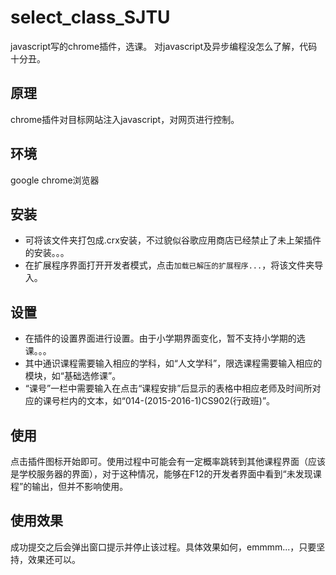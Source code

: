 # select_class_SJTU
javascript写的chrome插件，选课。
对javascript及异步编程没怎么了解，代码十分丑。

## 原理
chrome插件对目标网站注入javascript，对网页进行控制。

## 环境
google chrome浏览器

## 安装
- 可将该文件夹打包成.crx安装，不过貌似谷歌应用商店已经禁止了未上架插件的安装。。。
- 在扩展程序界面打开开发者模式，点击`加载已解压的扩展程序...`，将该文件夹导入。

## 设置
* 在插件的设置界面进行设置。由于小学期界面变化，暂不支持小学期的选课。。。
* 其中通识课程需要输入相应的学科，如“人文学科”，限选课程需要输入相应的模块，如“基础选修课”。
* “课号”一栏中需要输入在点击“课程安排”后显示的表格中相应老师及时间所对应的课号栏内的文本，如“014-(2015-2016-1)CS902(行政班)”。

## 使用
点击插件图标开始即可。使用过程中可能会有一定概率跳转到其他课程界面（应该是学校服务器的界面），对于这种情况，能够在F12的开发者界面中看到“未发现课程”的输出，但并不影响使用。

## 使用效果
成功提交之后会弹出窗口提示并停止该过程。具体效果如何，emmmm...，只要坚持，效果还可以。
